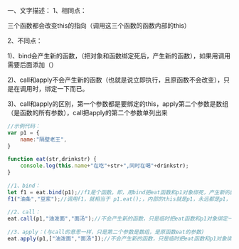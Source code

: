 一、文字描述：
1、相同点：

 三个函数都会改变this的指向（调用这三个函数的函数内部的this）

 

2、不同点：

 1)、bind会产生新的函数，（把对象和函数绑定死后，产生新的函数），如果用调用需要后面添加（）

 2)、call和apply不会产生新的函数（也就是说立即执行，且原函数不会改变），只是在调用时，绑定一下而已。

 3)、call和apply的区别，第一个参数都是要绑定的this，apply第二个参数是数组（是函数的所有参数），call把apply的第二个参数单列出来

```js
//示例代码：
var p1 = {
	name:"隔壁老王",
}
 
function eat(str,drinkstr) {
	console.log(this.name+"在吃"+str+",同时在喝"+drinkstr);
}
 
//1、bind：
let f1 = eat.bind(p1);//f1是个函数。即，用bind把eat函数和p1对象绑死，产生新的函数叫作f1
f1("油条","豆浆");//调用f1，就相当于 p1.eat();，内部的this就是p1，永远都是p1，不会是window
 
//2、call：
eat.call(p1,"油泼面","面汤");//不会产生新的函数，只是临时把eat函数和p1对象绑定一下。
 
//3、apply：(与call的意思一样，只是第二个参数是数组，是原函数eat的参数)
eat.apply(p1,["油泼面","面汤"]);//不会产生新的函数，只是临时把eat函数和p1对象绑定一下。
 
```

